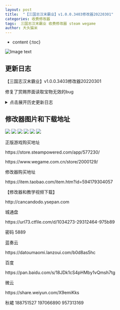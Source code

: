 ```yaml
---
layout: post
title:  "【三国志汉末霸业】v1.0.0.3403修改器20220301"
categories: 收费修改器
tags:  三国志汉末霸业 收费修改器 steam wegame  
author: 大头猫米
---
```


* content
{:toc}

![Image text](https://datoumaomi.github.io/pic/sss/s-%E4%B8%89%E5%9B%BD%E5%BF%97%E6%B1%89%E6%9C%AB%E9%9C%B8%E4%B8%9A/logo.JPG)

##  更新日志
【三国志汉末霸业】v1.0.0.3403修改器20220301<p></p>
修复了赏赐界面读取宝物无效的bug<p></p>






<details>
<summary>点击展开历史更新日志</summary><p></p>
 【三国志汉末霸业】v1.0.0.3403修改器20220301<p></p>
修复了赏赐界面读取宝物无效的bug<p></p>
 【三国志汉末霸业】V1.0.0.2691修改器20210906<p></p>
 【三国志汉末霸业】V1.0.0.2559修改器20210702<p></p>
 【三国志汉末霸业】V1.0.0.2406修改器20210428<p></p>
 【三国志汉末霸业】V1.0.0.2402修改器20210408<p></p>
 【三国志汉末霸业】V1.0.0.2335修改器20210306v2<p></p>
 【三国志汉末霸业】V0.9.5.2034修改器20210125<p></p>
 【三国志汉末霸业】V0.9.5.2034修改器20210125<p></p>
  - 20201019    更新支持V0.9.5.1838版<p></p>
 【三国志汉末霸业】V0.9.5.1913修改器20201215  增加了马场宝物的前缀修改<p></p>
 - 20201004 修复了宝物修改的一个bug<p></p>
  - 20201003 重要更新,可以修改马场了,通过修改马场,可以无中生有获得新宝物<p></p>
  - 20201003 重要更新,可以修改前缀了<p></p>
  - 20201003 重要更新,宝物列表拓展到10万以上,理论上可以修改所有宝物<p></p>
  - 20201003 增加了几个武将特技 <p></p>
  - 20200925 修复了宝物初始化无效的bug<p></p>
  - 20200923 支持V0.9.5.1739版,增加了游戏新增的新特技<p></p>
  - 20200807 修复了宝物修改技能2错误的bug<p></p>
  - 20200721 修复了部队读取和修改无效的bug<p></p>
 - 20200719 支持steam和wegame版本,补齐了宝物列表,修复了一些bug <p></p>
</details>

##  修改器图片和下载地址

<img src="https://datoumaomi.github.io/pic/sss/s-三国志汉末霸业/1.jpg"/>
<img src="https://datoumaomi.github.io/pic/sss/s-三国志汉末霸业/2.jpg"/>
<img src="https://datoumaomi.github.io/pic/sss/s-三国志汉末霸业/3.jpg"/>
<img src="https://datoumaomi.github.io/pic/sss/s-三国志汉末霸业/4.jpg"/>
<img src="https://datoumaomi.github.io/pic/sss/s-三国志汉末霸业/5.jpg"/>
<img src="https://datoumaomi.github.io/pic/sss/s-三国志汉末霸业/6.jpg"/>

<p>正版游戏购买地址</p>

<p>https://store.steampowered.com/app/577230/</p>
<p>https://www.wegame.com.cn/store/2000129/</p>

<p>修改器购买地址</p>
<p>https://item.taobao.com/item.htm?id=594179304057</p>

<p>【修改器和教学视频下载】</p>
<p>http://cancandodo.ysepan.com</p>
城通盘<p></p>
https://url73.ctfile.com/d/1034273-29312464-975b89<p></p>
密码 5889<p></p>
<p>蓝奏云</p>
<p>https://datoumaomi.lanzoui.com/b0d8as5hc</p>
<p>百度</p>
<p>https://pan.baidu.com/s/18JDk1cS4pHMby1vQmsh7tg</p>
微云<p></p>
https://share.weiyun.com/X9emiKks<p></p>

<p>秋裙 188751527 197066890 957313169</p>
